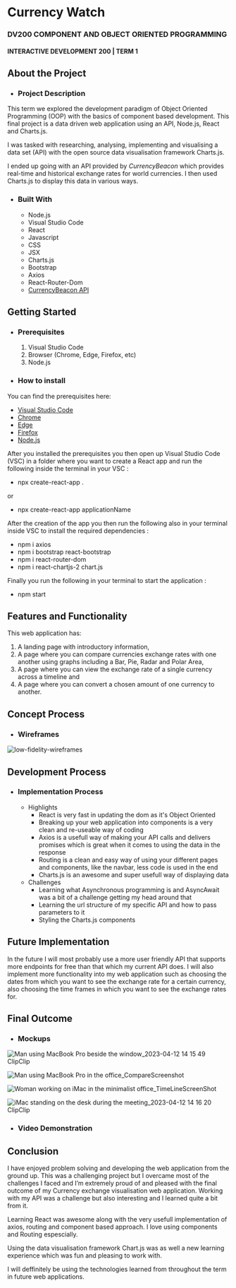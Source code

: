 # Currency Watch
### DV200 COMPONENT AND OBJECT ORIENTED PROGRAMMING
#### INTERACTIVE DEVELOPMENT 200 | TERM 1

## About the Project
* ### Project Description

This term we explored the development paradigm of Object Oriented Programming (OOP) with the basics of component based development. This final project is a data driven web application using an API, Node.js, React and Charts.js.

I was tasked with researching, analysing, implementing and visualising a data set (API) with the open source data visualisation framework Charts.js.

I ended up going with an API provided by *CurrencyBeacon* which provides real-time and historical exchange rates for world currencies. I then used Charts.js to display this data in various ways.

* ### Built With
   * Node.js
   * Visual Studio Code
   * React
   * Javascript
   * CSS
   * JSX
   * Charts.js
   * Bootstrap
   * Axios
   * React-Router-Dom
   * [CurrencyBeacon API](https://currencybeacon.com/api-documentation)

## Getting Started
* ### Prerequisites
   1. Visual Studio Code
   2. Browser (Chrome, Edge, Firefox, etc)
   3. Node.js

* ### How to install

You can find the prerequisites here:

* [Visual Studio Code](https://code.visualstudio.com/download)
* [Chrome](https://www.google.com/chrome/)
* [Edge](https://www.microsoft.com/en-us/edge/download)
* [Firefox](https://www.mozilla.org/en-US/firefox/new/)
* [Node.js](https://nodejs.org/en/download)

After you installed the prerequisites you then open up Visual Studio Code (VSC) in a folder where you want to create a React app and run the following inside the terminal in your VSC :
* npx create-react-app .

or

* npx create-react-app applicationName

After the creation of the app you then run the following  also in your terminal inside VSC to install the required dependencies :
* npm i axios
* npm i bootstrap react-bootstrap
* npm i react-router-dom
* npm i react-chartjs-2 chart.js

Finally you run the following in your terminal to start the application :
* npm start

## Features and Functionality

This web application has:
   
   1. A landing page with introductory information, 
   2. A page where you can compare currencies exchange rates with one another using graphs including a Bar, Pie, Radar and Polar Area,
   3. A page where you can view the exchange rate of a single currency across a timeline and
   4. A page where you can convert a chosen amount of one currency to another. 
   
## Concept Process
* ### Wireframes

![low-fidelity-wireframes](https://user-images.githubusercontent.com/113913471/231190860-898e800f-7619-4001-b204-d4fb5eb25285.jpg)

## Development Process
* ### Implementation Process
    * Highlights
      * React is very fast in updating the dom as it's Object Oriented
      * Breaking up your web application into components is a very clean and re-useable way of coding
      * Axios is a usefull way of making your API calls and delivers promises which is great when it comes to using the data in the response
      * Routing is a clean and easy way of using your different pages and components, like the navbar, less code is used in the end
      * Charts.js is an awesome and super usefull way of displaying data
    * Challenges
      * Learning what Asynchronous programming is and AsyncAwait was a bit of a challenge getting my head around that
      * Learning the url structure of my specific API and how to pass parameters to it
      * Styling the Charts.js components

## Future Implementation

In the future I will most probably use a more user friendly API that supports more endpoints for free than that which my current API does. I will also implement more functionality into my web application such as choosing the dates from which you want to see the exchange rate for a certain currency, also choosing the time frames in which you want to see the exchange rates for.

## Final Outcome
* ### Mockups

![Man using MacBook Pro beside the window_2023-04-12 14 15 49 ClipClip](https://user-images.githubusercontent.com/113913471/231460970-186834c4-7f14-46fa-9ac6-faf8ed4638d5.jpg)

![Man using MacBook Pro in the office_CompareScreenshot](https://user-images.githubusercontent.com/113913471/231461063-f0623c6c-8273-4b98-9daa-f292f0df635e.jpg)

![Woman working on iMac in the minimalist office_TimeLineScreenShot](https://user-images.githubusercontent.com/113913471/231461105-e5d34f45-baeb-46b1-8e4e-1ae6933edeaa.jpg)

![iMac standing on the desk during the meeting_2023-04-12 14 16 20 ClipClip](https://user-images.githubusercontent.com/113913471/231461136-e96de3b9-0933-427b-b4b0-be5d0b6ec275.jpg)

* ### Video Demonstration

## Conclusion

I have enjoyed problem solving and developing the web application from the ground up. This was a challenging project but I overcame most of the challenges I faced and I’m extremely proud of and pleased with the final outcome of my Currency exchange visualisation web application. Working with my API was a challenge but also interesting and I learned quite a bit from it.

Learning React was awesome along with the very usefull implementation of axios, routing and component based approach. I love using components and Routing espescially.

Using the data visualisation framework Chart.js was as well a new learning experience which was fun and pleasing to work with.

I will deffinitely be using the technologies learned from throughout the term in future web applications.
